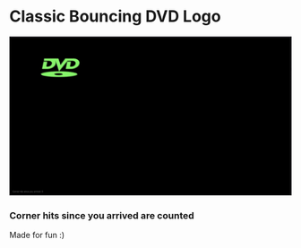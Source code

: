 # Classic Bouncing DVD Logo

![alt text](https://github.com/dcx2202/Bouncing-DVD-Logo/blob/master/dvdlogobounce.gif)

### Corner hits since you arrived are counted

Made for fun :)
